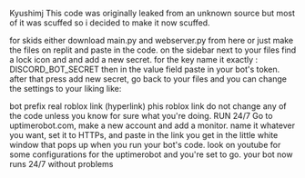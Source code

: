 Kyushimj
This code was originally leaked from an unknown source but most of it was scuffed so i decided to make it now scuffed.

for skids
either download main.py and webserver.py from here or just make the files on replit and paste in the code. on the sidebar next to your files find a lock icon and and add a new secret. for the key name it exactly : DISCORD_BOT_SECRET then in the value field paste in your bot's token. after that press add new secret, go back to your files and you can change the settings to your liking like:

bot prefix
real roblox link (hyperlink)
phis roblox link do not change any of the code unless you know for sure what you're doing.
RUN 24/7 Go to uptimerobot.com, make a new account and add a monitor. name it whatever you want, set it to HTTPs, and paste in the link you get in the little white window that pops up when you run your bot's code. look on youtube for some configurations for the uptimerobot and you're set to go. your bot now runs 24/7 without problems
